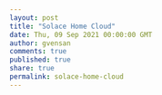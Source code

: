 ```yaml
---
layout: post
title: "Solace Home Cloud"
date: Thu, 09 Sep 2021 00:00:00 GMT
author: gvensan
comments: true
published: true
share: true
permalink: solace-home-cloud
---
```

